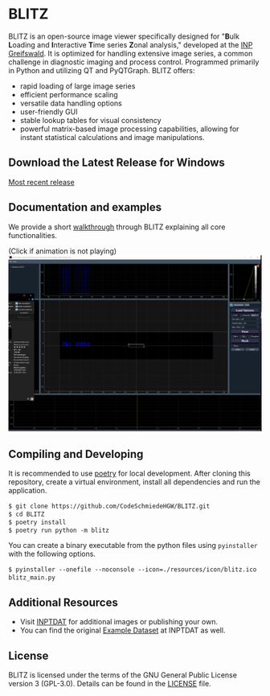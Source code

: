 # BLITZ
BLITZ is an open-source image viewer specifically designed for "**B**ulk **L**oading and **I**nteractive **T**ime series **Z**onal analysis," developed at the [INP Greifswald](https://www.inp-greifswald.de). It is optimized for handling extensive image series, a common challenge in diagnostic imaging and process control. Programmed primarily in Python and utilizing QT and PyQTGraph.
BLITZ offers:
- rapid loading of large image series
- efficient performance scaling
- versatile data handling options
- user-friendly GUI
- stable lookup tables for visual consistency
- powerful matrix-based image processing capabilities, allowing for instant statistical calculations and image manipulations.

## Download the Latest Release for Windows
[Most recent
release](https://github.com/CodeSchmiedeHGW/BLITZ/releases/latest)

## Documentation and examples

We provide a short [walkthrough](docs/walkthrough.md) through BLITZ explaining all core functionalities.

(Click if animation is not playing)
![GIF_Animation](resources/public/BLITZ_Record.gif)

## Compiling and Developing

It is recommended to use [poetry](https://python-poetry.org/) for local development. After cloning
this repository, create a virtual environment, install all dependencies and run the application.

```shell
$ git clone https://github.com/CodeSchmiedeHGW/BLITZ.git
$ cd BLITZ
$ poetry install
$ poetry run python -m blitz
```

You can create a binary executable from the python files using `pyinstaller` with the following
options.

```shell
$ pyinstaller --onefile --noconsole --icon=./resources/icon/blitz.ico blitz_main.py
```

## Additional Resources

- Visit [INPTDAT](https://www.inptdat.de) for additional images or publishing your own.
- You can find the original [Example Dataset](https://www.inptdat.de/dataset/fast-framing-images-kinpen-science-example-set-images-testing-blitz-image-viewer) at INPTDAT as well.

## License

BLITZ is licensed under the terms of the GNU General Public License version 3 (GPL-3.0). Details
can be found in the [LICENSE](LICENSE) file.
